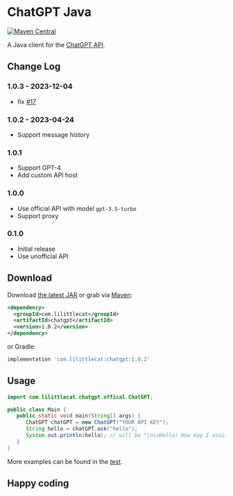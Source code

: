 # ChatGPT Java

[![Maven Central](https://img.shields.io/maven-central/v/com.lilittlecat/chatgpt?style=for-the-badge)](https://central.sonatype.com/artifact/com.lilittlecat/chatgpt)



A Java client for the [ChatGPT API](https://platform.openai.com/docs/guides/chat).

## Change Log

### 1.0.3 - 2023-12-04

- fix [#17](https://github.com/LiLittleCat/ChatGPT/issues/17)

### 1.0.2 - 2023-04-24
- Support message history

### 1.0.1
- Support GPT-4
- Add custom API host

### 1.0.0
- Use official API with model `gpt-3.5-turbo`
- Support proxy

### 0.1.0
- Initial release
- Use unofficial API


## Download

Download [the latest JAR](https://search.maven.org/remote_content?g=com.lilittlecat&a=chatgpt&v=LATEST) or grab via [Maven](https://central.sonatype.dev/artifact/com.lilittlecat/chatgpt/1.0.0):

```xml
<dependency>
  <groupId>com.lilittlecat</groupId>
  <artifactId>chatgpt</artifactId>
  <version>1.0.2</version>
</dependency>
```

or Gradle:

```groovy
implementation 'com.lilittlecat:chatgpt:1.0.2'
```

## Usage

```java
import com.lilittlecat.chatgpt.offical.ChatGPT;

public class Main {
   public static void main(String[] args) {
      ChatGPT chatGPT = new ChatGPT("YOUR API KEY");
      String hello = chatGPT.ask("hello");
      System.out.println(hello); // will be "\n\nHello! How may I assist you today?"
   }
}
```

More examples can be found in the [test](./src/test/java/ChatGPTTest.java).

## Happy coding
